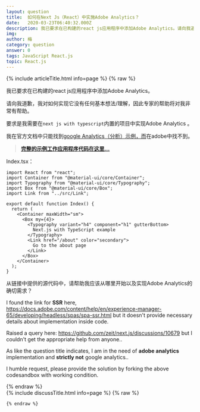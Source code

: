 ```yaml
---
layout: question
title:  如何在Next Js（React）中实施Adobe Analytics？
date:   2020-03-23T06:40:32.000Z
description: 我已要求在已构建的react js应用程序中添加Adobe Analytics。请向我道歉，我对如何实现它没有任何基本想法/理解，因此专家的帮助将对我...
img: 
author: 梅
category: question
answer: 0
tags: JavaScript React.js
topic: React.js
---
```

<div class="article-root">
  <div class="article">
    {% include articleTitle.html info=page %}
    {% raw %}
    <div class="article-content"><p><font style="vertical-align: inherit;"><font style="vertical-align: inherit;">我已要求在已构建的react js应用程序中添加Adobe Analytics。</font></font></p>

<p><font style="vertical-align: inherit;"><font style="vertical-align: inherit;">请向我道歉，我对如何实现它没有任何基本想法/理解，因此专家的帮助将对我非常有帮助。</font></font></p>

<p><font style="vertical-align: inherit;"><font style="vertical-align: inherit;">要求是我需要在</font></font><code>next js with typescript</code><font style="vertical-align: inherit;"><font style="vertical-align: inherit;">内置</font><font style="vertical-align: inherit;">的</font><font style="vertical-align: inherit;">项目中</font><font style="vertical-align: inherit;">实现Adobe Analytics </font><font style="vertical-align: inherit;">。</font></font></p>

<p><font style="vertical-align: inherit;"><font style="vertical-align: inherit;">我</font><font style="vertical-align: inherit;">在官方文档中</font><font style="vertical-align: inherit;">只能找到</font></font><a href="https://github.com/zeit/next.js/tree/canary/examples/with-google-analytics" rel="nofollow noreferrer"><font style="vertical-align: inherit;"><font style="vertical-align: inherit;">google Analytics（分析）示例，而</font></font></a><font style="vertical-align: inherit;"><font style="vertical-align: inherit;">在adobe中找不到。</font></font></p>

<blockquote>
  <p><a href="https://codesandbox.io/s/fervent-resonance-2k7xd" rel="nofollow noreferrer"><strong><font style="vertical-align: inherit;"><font style="vertical-align: inherit;">完整的示例工作应用程序代码在这里...</font></font></strong></a></p>
</blockquote>

<p><font style="vertical-align: inherit;"><font style="vertical-align: inherit;">Index.tsx：</font></font></p>

<pre><code>import React from "react";<font></font>
import Container from "@material-ui/core/Container";<font></font>
import Typography from "@material-ui/core/Typography";<font></font>
import Box from "@material-ui/core/Box";<font></font>
import Link from "../src/Link";<font></font>
<font></font>
export default function Index() {<font></font>
  return (<font></font>
    &lt;Container maxWidth="sm"&gt;<font></font>
      &lt;Box my={4}&gt;<font></font>
        &lt;Typography variant="h4" component="h1" gutterBottom&gt;<font></font>
          Next.js with TypeScript example<font></font>
        &lt;/Typography&gt;<font></font>
        &lt;Link href="/about" color="secondary"&gt;<font></font>
          Go to the about page<font></font>
        &lt;/Link&gt;<font></font>
      &lt;/Box&gt;<font></font>
    &lt;/Container&gt;<font></font>
  );<font></font>
}<font></font>
</code></pre>

<p><font style="vertical-align: inherit;"><font style="vertical-align: inherit;">从链接中提供的源代码中，请帮助我应该从哪里开始以及实现Adobe Analytics的确切需求？</font></font></p>

<p>I found the link for <strong>SSR</strong> here,  <a href="https://docs.adobe.com/content/help/en/experience-manager-65/developing/headless/spas/spa-ssr.html" rel="nofollow noreferrer">https://docs.adobe.com/content/help/en/experience-manager-65/developing/headless/spas/spa-ssr.html</a> but it doesn't provide necessary details about implementation inside code.</p>

<p>Raised a query here: <a href="https://github.com/zeit/next.js/discussions/10679" rel="nofollow noreferrer">https://github.com/zeit/next.js/discussions/10679</a> but I couldn't get the appropriate help from anyone..</p>

<p>As like the question title indicates, I am in the need of <strong>adobe analytics</strong> implementation and <strong>strictly not</strong> google analytics..</p>

<p>I humble request, please provide the solution by forking the above codesandbox with working condition.</p></div>
    {% endraw %}
  </div>

  <div class="discuss-wrapper">
    {% include discussTitle.html info=page %}
    {% raw %}
    
    {% endraw %}
  </div>
<div>
